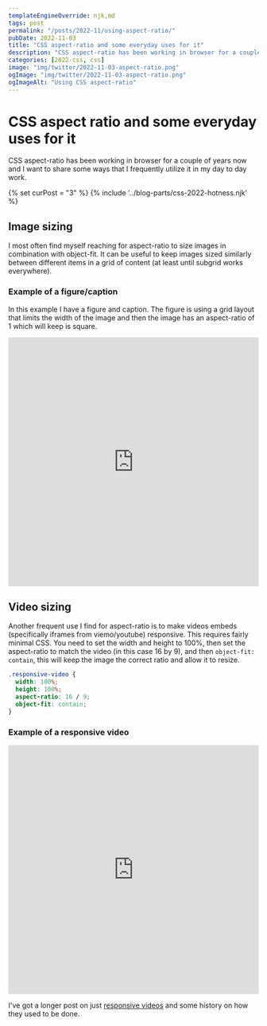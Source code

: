 ```yaml
---
templateEngineOverride: njk,md
tags: post
permalink: "/posts/2022-11/using-aspect-ratio/"
pubDate: 2022-11-03
title: "CSS aspect-ratio and some everyday uses for it"
description: "CSS aspect-ratio has been working in browser for a couple of years now and I want to share some ways that I frequently utilize it in my day to day work."
categories: [2022-css, css]
image: "img/twitter/2022-11-03-aspect-ratio.png"
ogImage: "img/twitter/2022-11-03-aspect-ratio.png"
ogImageAlt: "Using CSS aspect-ratio"
---
```


# CSS aspect ratio and some everyday uses for it

CSS aspect-ratio has been working in browser for a couple of years now and I want to share some ways that I frequently utilize it in my day to day work.

{% set curPost = "3" %}
{% include '../blog-parts/css-2022-hotness.njk' %}

## Image sizing

I most often find myself reaching for aspect-ratio to size images in combination with object-fit. It can be useful to keep images sized similarly between different items in a grid of content (at least until subgrid works everywhere).

### Example of a figure/caption

In this example I have a figure and caption. The figure is using a grid layout that limits the width of the image and then the image has an aspect-ratio of 1 which will keep is square.

<iframe height="500" style="width: 100%;" scrolling="no" title="Aspect ratio with images" src="https://codepen.io/craigwfox/embed/mdKEVKL?default-tab=result&theme-id=dark" frameborder="no" loading="lazy" allowtransparency="true" allowfullscreen="true">
  See the Pen <a href="https://codepen.io/craigwfox/pen/mdKEVKL">
  Aspect ratio with images</a> by Craig Fox (<a href="https://codepen.io/craigwfox">@craigwfox</a>)
  on <a href="https://codepen.io">CodePen</a>.
</iframe>

## Video sizing

Another frequent use I find for aspect-ratio is to make videos embeds (specifically iframes from viemo/youtube) responsive. This requires fairly minimal CSS. You need to set the width and height to 100%, then set the aspect-ratio to match the video (in this case 16 by 9), and then `object-fit: contain`, this will keep the image the correct ratio and allow it to resize.

```css
.responsive-video {
  width: 100%;
  height: 100%;
  aspect-ratio: 16 / 9;
  object-fit: contain;
}
```

### Example of a responsive video

<iframe style="width: 100%;" scrolling="no" title="Responsive video" src="https://codepen.io/craigwfox/embed/qBVRXJZ?default-tab=html%2Cresult" loading="lazy" allowtransparency="true" allowfullscreen="true" height="500" frameborder="no">
  See the Pen <a href="https://codepen.io/craigwfox/pen/qBVRXJZ">
  Responsive video</a> by Craig Fox (<a href="https://codepen.io/craigwfox">@craigwfox</a>)
  on <a href="https://codepen.io">CodePen</a>.
</iframe>

I've got a longer post on just [responsive videos](https://craigwfox.com/posts/responsive-video-embeds/) and some history on how they used to be done.
